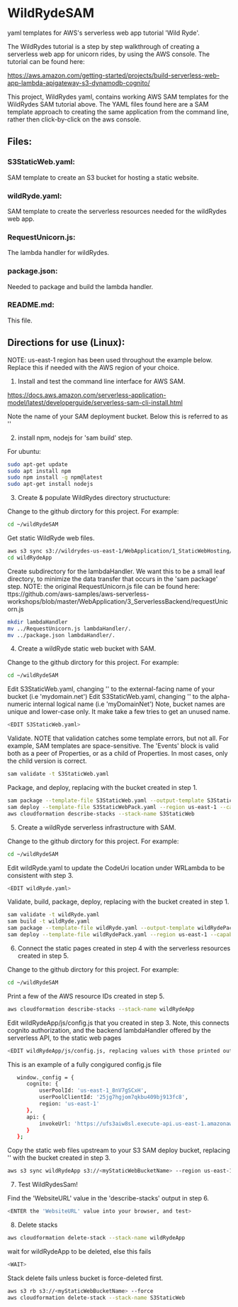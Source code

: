 # WildRydeSAM

yaml templates for AWS's serverless web app tutorial 'Wild Ryde'.

The WildRydes tutorial is a step by step walkthrough of creating a serverless web app for unicorn rides, by using the AWS console.  The tutorial can be found here:

https://aws.amazon.com/getting-started/projects/build-serverless-web-app-lambda-apigateway-s3-dynamodb-cognito/

This project, WildRydes yaml, contains working AWS SAM templates for the WildRydes SAM tutorial above.  The YAML files found here are a SAM template approach to creating the same application from the command line, rather then click-by-click on the aws console.


## Files:

### S3StaticWeb.yaml:
SAM template to create an S3 bucket for hosting a static website.

### wildRyde.yaml:
SAM template to create the serverless resources needed for the wildRydes web app.

### RequestUnicorn.js:
The lambda handler for wildRydes.
   
### package.json:
Needed to package and build the lambda handler.
   
### README.md:
This file.


## Directions for use (Linux):

NOTE: us-east-1 region has been used throughout the example below.  Replace this if needed with the AWS region of your choice.

1. Install and test the command line interface for AWS SAM.

https://docs.aws.amazon.com/serverless-application-model/latest/developerguide/serverless-sam-cli-install.html

Note the name of your SAM deployment bucket.   Below this is referred to as '<mySAMDeployBucket>'


2. install npm, nodejs for 'sam build' step.

For ubuntu: 
```bash
sudo apt-get update
sudo apt install npm
sudo npm install -g npm@latest
sudo apt-get install nodejs
```


3. Create & populate WildRydes directory structucture:

Change to the github dirctory for this project.  For example: 
```bash
cd ~/wildRydeSAM
```

Get static WildRyde web files.
```bash
aws s3 sync s3://wildrydes-us-east-1/WebApplication/1_StaticWebHosting/website wildRydeApp/.
cd wildRydeApp
```

Create subdirectory for the lambdaHandler.  We want this to be a small leaf directory, to minimize the data transfer that occurs in the 'sam package' step.  NOTE: the original RequestUnicorn.js file can be found here: ttps://github.com/aws-samples/aws-serverless-workshops/blob/master/WebApplication/3_ServerlessBackend/requestUnicorn.js
```bash
mkdir lambdaHandler
mv ../RequestUnicorn.js lambdaHandler/.
mv ../package.json lambdaHandler/.
```


4. Create a wildRyde static web bucket with SAM.

Change to the github dirctory for this project.  For example: 
```bash
cd ~/wildRydeSAM
```

Edit S3StaticWeb.yaml, changing '<myStaticWebBucketName>' to the external-facing name of your bucket (i.e 'mydomain.net') Edit S3StaticWeb.yaml, changing '<myStaticWebTemplateName>' to the alpha-numeric internal logical name (i.e 'myDomainNet') Note, bucket names are unique and lower-case only.  It make take a few tries to get an unused name.
```bash
<EDIT S3StaticWeb.yaml>
```

Validate.  NOTE that validation catches some template errors, but not all.  For example, SAM templates are space-sensitive.  The 'Events' block is valid both as a peer of Properties, or as a child of Properties.  In most cases, only the child version is correct.
```bash
sam validate -t S3StaticWeb.yaml
```

Package, and deploy, replacing <mySAMDeployBucket> with the bucket created in step 1.
```bash
sam package --template-file S3StaticWeb.yaml --output-template S3StaticWebPack.yaml --s3-bucket <mySAMDeployBucket>
sam deploy --template-file S3StaticWebPack.yaml --region us-east-1 --capabilities CAPABILITY_IAM --stack-name S3StaticWeb
aws cloudformation describe-stacks --stack-name S3StaticWeb
```

5. Create a wildRyde serverless infrastructure with SAM. 

Change to the github dirctory for this project.  For example: 
```bash
cd ~/wildRydeSAM
```

Edit wildRyde.yaml to update the CodeUri location under WRLambda to be consistent with step 3.
```bash
<EDIT wildRyde.yaml>
```

Validate, build, package, deploy, replacing  <mySAMDeployBucket> with the bucket created in step 1.
```bash
sam validate -t wildRyde.yaml
sam build -t wildRyde.yaml
sam package --template-file wildRyde.yaml --output-template wildRydePack.yaml --s3-bucket <mySAMDeployBucket>
sam deploy --template-file wildRydePack.yaml --region us-east-1 --capabilities CAPABILITY_IAM --stack-name wildRydeApp
```

6. Connect the static pages created in step 4 with the serverless resources created in step 5.

Change to the github dirctory for this project.  For example: 
```bash
cd ~/wildRydeSAM
```

Print a few of the AWS resource IDs created in step 5.
```bash
aws cloudformation describe-stacks --stack-name wildRydeApp
```

Edit wildRydeApp/js/config.js that you created in step 3.  Note, this connects cognito authorization, and the backend lambdaHandler offered by the serverless API, to the static web pages
```bash
<EDIT wildRydeApp/js/config.js, replacing values with those printed out in the 'describe-stacks' command above>
```

This is an example of a fully congigured config.js file
```bash
   window._config = {
      cognito: {
          userPoolId: 'us-east-1_8nV7gSCxH',
          userPoolClientId: '25jg7hgjom7qkbu409bj913fc8',
          region: 'us-east-1' 
      },
      api: {
          invokeUrl: 'https://ufs3aiw8sl.execute-api.us-east-1.amazonaws.com/prod/ride'  # WildRydeApiExecution
      }
   };
```

Copy the static web files upstream to your S3 SAM deploy bucket, replacing '<myStaticWebBucketName>' with the bucket created in step 3.
```bash
aws s3 sync wildRydeApp s3://<myStaticWebBucketName> --region us-east-1 
```

7. Test WildRydesSam!

Find the 'WebsiteURL' value in the 'describe-stacks' output in step 6.
```bash
<ENTER the 'WebsiteURL' value into your browser, and test>
```

8. Delete stacks
```bash
aws cloudformation delete-stack --stack-name wildRydeApp
```

wait for wildRydeApp to be deleted, else this fails
```bash
<WAIT>
```   

Stack delete fails unless bucket is force-deleted first.
```bash
aws s3 rb s3://<myStaticWebBucketName> --force
aws cloudformation delete-stack --stack-name S3StaticWeb
```
